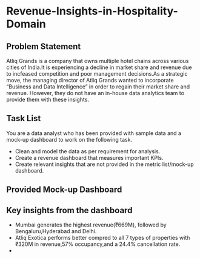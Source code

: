 # Revenue-Insights-in-Hospitality-Domain
## Problem Statement

Atliq Grands is a company that owns multiple hotel chains across various cities of India.It is experiencing a decline in market share and revenue due to incfeased competition and poor management decisions.As a strategic move, the managing director of Atliq Grands wanted to incorporate “Business and Data Intelligence” in order to regain their market share and revenue. However, they do not have an in-house data analytics team to provide them with these insights.

## Task List

You are a data analyst who has been provided with sample data and a mock-up dashboard to work on the following task.
* Clean and model the data as per requirement for analysis.
* Create a revenue dashboard that measures important KPIs.
* Create relevant insights that are not provided in the metric list/mock-up dashboard.

## Provided Mock-up Dashboard





## Key insights from the dashboard
* Mumbai generates the highest revenue(₹669M), followed by Bengaluru,Hyderabad and Delhi.
* Atliq Exotica performs better compred to all 7 types of properties with ₹320M in revenue,57% occupancy,and a 24.4% cancellation rate.
* 
